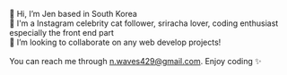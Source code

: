 👋 Hi, I’m Jen based in South Korea<br> 
👀 I'm a Instagram celebrity cat follower, sriracha lover, coding enthusiast especially the front end part<br>
💞️ I’m looking to collaborate on any web develop projects!<br>
<br>
You can reach me through n.waves429@gmail.com. Enjoy coding ✨

<!---
JenSeoul/JenSeoul is a ✨ special ✨ repository because its `README.md` (this file) appears on your GitHub profile.
You can click the Preview link to take a look at your changes.
--->
